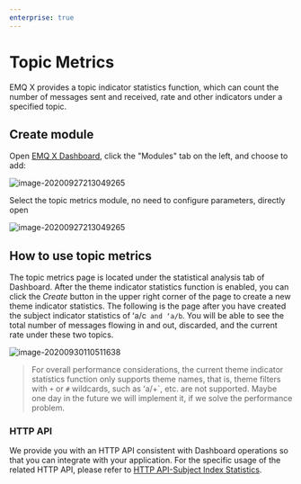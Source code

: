 ```yaml
---
enterprise: true
---
```

# Topic Metrics

EMQ X provides a topic indicator statistics function, which can count the number of messages sent and received, rate and other indicators under a specified topic.

## Create module

Open [EMQ X Dashboard](http://127.0.0.1:18083/#/modules), click the "Modules" tab on the left, and choose to add:

![image-20200927213049265](./assets/modules.png)

Select the topic metrics module, no need to configure parameters, directly open

![image-20200927213049265](./assets/topic_metrics_1.png)

## How to use topic metrics

The topic metrics page is located under the statistical analysis tab of Dashboard. After the theme indicator statistics function is enabled, you can click the *Create* button in the upper right corner of the page to create a new theme indicator statistics. The following is the page after you have created the subject indicator statistics of ʻa/c` and ʻa/b`. You will be able to see the total number of messages flowing in and out, discarded, and the current rate under these two topics.

![image-20200930110511638](./assets/topic_metrics_2.png)

> For overall performance considerations, the current theme indicator statistics function only supports theme names, that is, theme filters with `+` or `#` wildcards, such as ʻa/+`, etc. are not supported. Maybe one day in the future we will implement it, if we solve the performance problem.

### HTTP API

We provide you with an HTTP API consistent with Dashboard operations so that you can integrate with your application. For the specific usage of the related HTTP API, please refer to [HTTP API-Subject Index Statistics](../advanced/http-api.md#endpoint-topic-metrics).